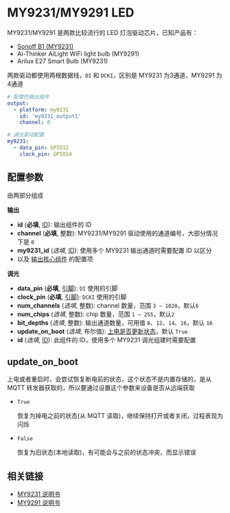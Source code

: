 

# MY9231/MY9291 LED 

MY9231/MY9291 是两款比较流行的 LED 灯泡驱动芯片，已知产品有：

- [Sonoff B1 (MY9231)](diy/sonoff/b1)
- Ai-Thinker AiLight WiFi light bulb (MY9291)
- Arilux E27 Smart Bulb (MY9231)

两款驱动都使用两根数据线，`DI` 和 `DCKI`，区别是 MY9231 为3通道，MY9291 为4通道


```yaml
# 配套的输出组件
output:
  - platform: my9231
    id: 'my9231_output1'
    channel: 0

# 调光驱动配置
my9231:
  - data_pin: GPIO12
    clock_pin: GPIO14

```

## 配置参数

由两部分组成

**输出**

- **id** (**必填**, [ID](mqtt/guides/configuration-types#id)): 输出组件的 ID
- **channel** (**必填**, 整数): MY9231/MY9291 驱动使用的通道编号，大部分情况下是 `0`
- **my9231_id** (*选填*, [ID](mqtt/guides/configuration-types#id)): 使用多个 MY9231 输出通道时需要配置 ID 以区分
- 以及 [输出核心组件](mqtt/components/output/) 的配置项


**调光**

- **data_pin** (**必填**, [引脚](mqtt/guides/configuration-types#引脚)): `DI` 使用的引脚
- **clock_pin** (**必填**, [引脚](mqtt/guides/configuration-types#引脚)): `DCKI` 使用的引脚
- **num_channels** (*选填*, 整数): channel 数量，范围 `3 ~ 1020`，默认`6`
- **num_chips** (*选填*, 整数): chip 数量，范围 `1 ~ 255`，默认`2`
- **bit_depths** (*选填*, 整数): 输出通道数量，可用值 `8`、`12`、`14`、`16`，默认 `16`
- **update_on_boot** (*选填*, 布尔值): [上电是否更新状态](#update_on_boot)，默认 `True`
- **id** (*选填*, [ID](mqtt/guides/configuration-types#id)): 此组件的 ID，使用多个 MY9231 调光组建时需要配置

## update_on_boot

上电或者重启时，会尝试恢复断电前的状态，这个状态不是内置存储的，是从 MQTT 转发器获取的，所以要通过设置这个参数来设备是否从远端获取

- `True`

  恢复为掉电之前的状态(从 MQTT 读取)，继续保持打开或者关闭，过程表现为闪烁

- `False`

  恢复为旧状态(本地读取)，有可能会与之前的状态冲突，而显示错误





## 相关链接

 - [MY9231 说明书](http://www.my-semi.com.tw/file/MY9231_BF_0.91.pdf)
 - [MY9291 说明书](http://www.my-semi.com.tw/file/MY9291_BF_0.91.pdf)